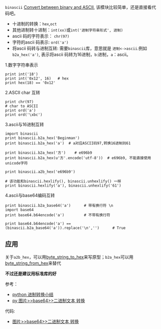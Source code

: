 
`binascii` [Convert between binary and ASCII](https://docs.python.org/2/library/binascii.html),
该模块比较简单，还是直接看代码吧。

- 十进制的转换：`hex`,`oct`
- 其他进制转十进制：`int(xx)`或`int('进制字符串形式', 进制)`
- ascii 码的字符表示： `chr(97)`
- 字符的ascii 码表示: `ord('a')`
- 将ascii 码转与进制互转: 需要`binascii`库，意思就是 `进制<->ascii`.例如`b2a_hex('a')`,  表示将ascii 码转为16进制，`b`:进制，`a`：ascii。

1.数字字符串表示

    print int('18')
    print int('0x12', 16)	# hex
    print hex(18) == '0x12'

2.ASCII char 互转


    print chr(97)
    # char to ASCII
    print ord('a')
    print ord('\xbc')

3.ascii与16进制互转


    import binascii
    print binascii.b2a_hex('Beginman')
    print binascii.b2a_hex('a')  # a对应ASCII码97,转换16进制则61

    print binascii.b2a_hex('方')    # e696b9
    print binascii.b2a_hex(u'方'.encode('utf-8'))  # e696b9, 不能直接使用unicode字符

    print binascii.a2b_hex('e696b9')

    # 该功能和binascii.hexlify(), binascii.unhexlify() 一样
    print binascii.hexlify('a'), binascii.unhexlify('61')


4.ascii与base64编码互转

    print binascii.b2a_base64('a')		# 带有换行符 \n
    import base64
    print base64.b64encode('a')			# 不带有换行符

    print base64.b64encode('a') == (binascii.b2a_base64('a')).replace('\n','')		# True


## 应用

关于`a2b_hex`，可以用[byte_string_to_hex](https://github.com/BeginMan/pytool/blob/master/datastruct/byte-to-hex.py#L11)来写原型；`b2a_hex`可以用[byte_string_from_hex](https://github.com/BeginMan/pytool/blob/master/datastruct/byte-to-hex.py#L22)来替代

**不过还是建议用标准库的好**

参考：

- [python 进制转换小结](http://blog.csdn.net/jiaxiaolei19871112/article/details/6772729)
- [py 图片>>base64>>二进制文本 转换](http://linux521.blog.51cto.com/4099846/1101775)

代码:

- [图片>>base64>>二进制文本 转换](https://gist.github.com/33e7e8f3a7707c79d80f)


